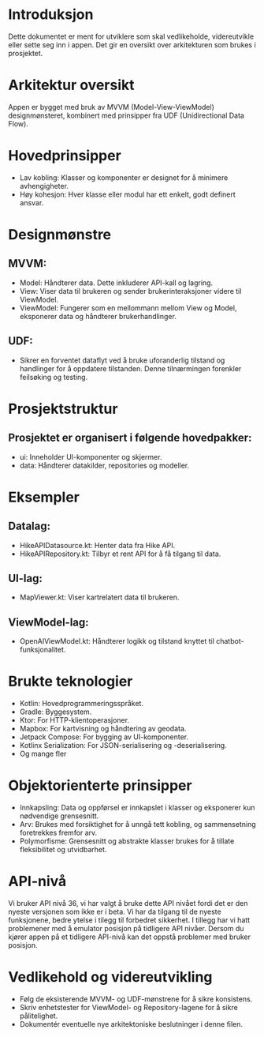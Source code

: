 # Introduksjon

Dette dokumentet er ment for utviklere som skal vedlikeholde,
videreutvikle eller sette seg inn i appen.
Det gir en oversikt over arkitekturen som brukes i prosjektet.

# Arkitektur oversikt

Appen er bygget med bruk av MVVM (Model-View-ViewModel) designmønsteret,
kombinert med prinsipper fra UDF (Unidirectional Data Flow).

# Hovedprinsipper

- Lav kobling: Klasser og komponenter er designet for å minimere avhengigheter.
- Høy kohesjon: Hver klasse eller modul har ett enkelt, godt definert ansvar.

# Designmønstre

## MVVM:

- Model: Håndterer data. Dette inkluderer API-kall og lagring.
- View: Viser data til brukeren og sender brukerinteraksjoner videre til ViewModel.
- ViewModel: Fungerer som en mellommann mellom View og Model, eksponerer data og håndterer
  brukerhandlinger.

## UDF:

- Sikrer en forventet dataflyt ved å bruke uforanderlig tilstand og handlinger for å oppdatere
  tilstanden. Denne tilnærmingen forenkler feilsøking og testing.

# Prosjektstruktur

## Prosjektet er organisert i følgende hovedpakker:

- ui: Inneholder UI-komponenter og skjermer.
- data: Håndterer datakilder, repositories og modeller.

# Eksempler

## Datalag:

- HikeAPIDatasource.kt: Henter data fra Hike API.
- HikeAPIRepository.kt: Tilbyr et rent API for å få tilgang til data.

## UI-lag:

- MapViewer.kt: Viser kartrelatert data til brukeren.

## ViewModel-lag:

- OpenAIViewModel.kt: Håndterer logikk og tilstand knyttet til chatbot-funksjonalitet.

# Brukte teknologier

- Kotlin: Hovedprogrammeringsspråket.
- Gradle: Byggesystem.
- Ktor: For HTTP-klientoperasjoner.
- Mapbox: For kartvisning og håndtering av geodata.
- Jetpack Compose: For bygging av UI-komponenter.
- Kotlinx Serialization: For JSON-serialisering og -deserialisering.
- Og mange fler

# Objektorienterte prinsipper

- Innkapsling: Data og oppførsel er innkapslet i klasser og eksponerer kun nødvendige grensesnitt.
- Arv: Brukes med forsiktighet for å unngå tett kobling, og sammensetning foretrekkes fremfor arv.
- Polymorfisme: Grensesnitt og abstrakte klasser brukes for å tillate fleksibilitet og utvidbarhet.

# API-nivå

Vi bruker API nivå 36, vi har valgt å bruke dette API nivået fordi det er den nyeste versjonen som
ikke er i beta.
Vi har da tilgang til de nyeste funksjonene, bedre ytelse i tilegg til forbedret sikkerhet.
I tillegg har vi hatt problemener med å emulator posisjon på tidligere API nivåer.
Dersom du kjører appen på et tidligere API-nivå kan det oppstå problemer med bruker posisjon.

# Vedlikehold og videreutvikling

- Følg de eksisterende MVVM- og UDF-mønstrene for å sikre konsistens.
- Skriv enhetstester for ViewModel- og Repository-lagene for å sikre pålitelighet.
- Dokumentér eventuelle nye arkitektoniske beslutninger i denne filen.